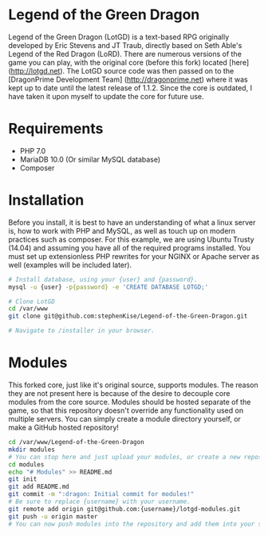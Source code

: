 # Legend of the Green Dragon
Legend of the Green Dragon (LotGD) is a text-based RPG originally developed by Eric Stevens and JT Traub, directly based on Seth Able's Legend of the Red Dragon (LoRD). There are numerous versions of the game you can play, with the original core (before this fork) located [here] (http://lotgd.net). The LotGD source code was then passed on to the [DragonPrime Development Team] (http://dragonprime.net) where it was kept up to date until the latest release of 1.1.2. Since the core is outdated, I have taken it upon myself to update the core for future use.

# Requirements
- PHP 7.0
- MariaDB 10.0 (Or similar MySQL database)
- Composer

# Installation
Before you install, it is best to have an understanding of what a linux server is, how to work with PHP and MySQL, as well as touch up on modern practices such as composer. For this example, we are using Ubuntu Trusty (14.04) and assuming you have all of the required programs installed. You must set up extensionless PHP rewrites for your NGINX or Apache server as well (examples will be included later).

```bash
# Install database, using your {user} and {password}.
mysql -u {user} -p{password} -e 'CREATE DATABASE LOTGD;'

# Clone LotGD
cd /var/www
git clone git@github.com:stephenKise/Legend-of-the-Green-Dragon.git

# Navigate to /installer in your browser.
```

# Modules
This forked core, just like it's original source, supports modules. The reason they are not present here is because of the desire to decouple core modules from the core source. Modules should be hosted separate of the game, so that this repository doesn't override any functionality used on multiple servers. You can simply create a module directory yourself, or make a GitHub hosted repository!

```bash
cd /var/www/Legend-of-the-Green-Dragon
mkdir modules
# You can stop here and just upload your modules, or create a new repository:
cd modules
echo "# Modules" >> README.md
git init
git add README.md
git commit -m ":dragon: Initial commit for modules!"
# Be sure to replace {username} with your username.
git remote add origin git@github.com:{username}/lotgd-modules.git
git push -u origin master
# You can now push modules into the repository and add them into your sever with 'git pull'!
```